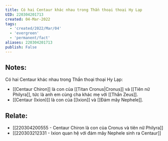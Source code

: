 ```yaml
---
title: Có hai Centaur khác nhau trong Thần thoại thoại Hy Lạp
UID: 220304201713
created: 04-Mar-2022
tags:
  - 'created/2022/Mar/04'
  - 'evergreen'
  - 'permanent/fact'
aliases: 220304201713
publish: False
---
```

## Notes:
Có hai Centaur khác nhau trong Thần thoại thoại Hy Lạp:

- [[Centaur Chiron]] là con của [[Titan Cronus|Cronus]] và [[Tiên nữ Philyra]], tức là anh em cùng cha khác mẹ với [[Thần Zeus]].
- [[Centaur (Ixion)]]  là con của [[Ixion]] và [[Đám mây Nephele]].

## Relate:
- [[220304200555 - Centaur Chiron là con của Cronus và tiên nữ Philyra]]
- [[220303212331 - Ixion quan hệ với đám mây Nephele sinh ra Centaur]]